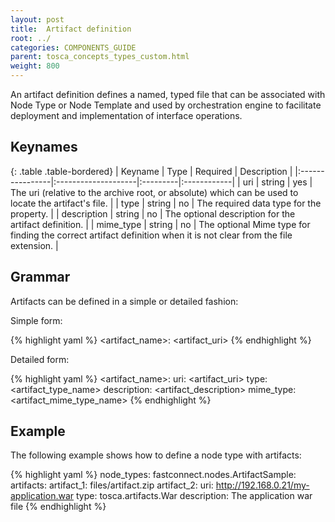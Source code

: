 ```yaml
---
layout: post
title:  Artifact definition
root: ../
categories: COMPONENTS_GUIDE
parent: tosca_concepts_types_custom.html
weight: 800
---
```


An artifact definition defines a named, typed file that can be associated with Node Type or Node Template and used by orchestration engine to facilitate deployment and implementation of interface operations.

## Keynames

{: .table .table-bordered}
| Keyname         | Type                | Required | Description |
|:----------------|:--------------------|:---------|:------------|
| uri             | string              | yes      | The uri (relative to the archive root, or absolute) which can be used to locate the artifact's file. |
| type            | string              | no       | The required data type for the property. |
| description     | string              | no       | The optional description for the artifact definition. |
| mime_type       | string              | no       | The optional Mime type for finding the correct artifact definition when it is not clear from the file extension. |

## Grammar

Artifacts can be defined in a simple or detailed fashion:

Simple form:

{% highlight yaml %}
<artifact_name>: <artifact_uri>
{% endhighlight %}

Detailed form:

{% highlight yaml %}
<artifact_name>:
  uri: <artifact_uri>
  type: <artifact_type_name>
  description: <artifact_description>
  mime_type: <artifact_mime_type_name>
{% endhighlight %}

## Example

The following example shows how to define a node type with artifacts:

{% highlight yaml %}
node_types:
  fastconnect.nodes.ArtifactSample:
    artifacts:
      artifact_1: files/artifact.zip
      artifact_2:
        uri: http://192.168.0.21/my-application.war
        type: tosca.artifacts.War
        description: The application war file
{% endhighlight %}
